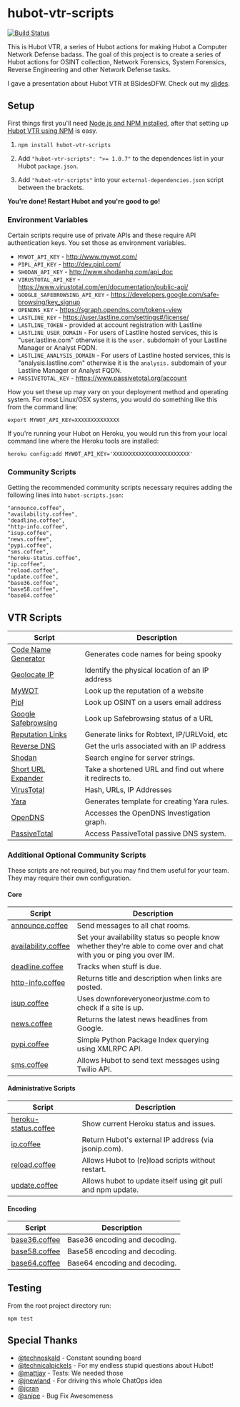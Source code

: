 hubot-vtr-scripts
=================

[![Build Status](https://travis-ci.org/sroberts/hubot-vtr-scripts.svg?branch=master)](https://travis-ci.org/sroberts/hubot-vtr-scripts)

This is Hubot VTR, a series of Hubot actions for making Hubot a Computer Network Defense badass. The goal of this project is to create a series of Hubot actions for OSINT collection, Network Forensics, System Forensics, Reverse Engineering and other Network Defense tasks.

I gave a presentation about Hubot VTR at BSidesDFW. Check out my [slides](https://speakerdeck.com/sroberts/using-robots-to-fight-bad-guys).

## Setup

First things first you'll need [Node.js and NPM installed](https://github.com/joyent/node/wiki/Installing-Node.js-via-package-manager), after that setting up [Hubot VTR using NPM](https://npmjs.org/package/hubot-vtr-scripts) is easy.

1. ```npm install hubot-vtr-scripts```

2. Add ```"hubot-vtr-scripts": ">= 1.0.7"``` to the dependences list in your Hubot `package.json`.

3. Add ```"hubot-vtr-scripts"``` into your `external-dependencies.json` script between the brackets.

__You're done! Restart Hubot and you're good to go!__

### Environment Variables
Certain scripts require use of private APIs and these require API authentication keys. You set those as environment variables.

* `MYWOT_API_KEY` - http://www.mywot.com/
* `PIPL_API_KEY` - http://dev.pipl.com/
* `SHODAN_API_KEY` - http://www.shodanhq.com/api_doc
* `VIRUSTOTAL_API_KEY` - https://www.virustotal.com/en/documentation/public-api/
* `GOOGLE_SAFEBROWSING_API_KEY` - https://developers.google.com/safe-browsing/key_signup
* `OPENDNS_KEY` - https://sgraph.opendns.com/tokens-view
* `LASTLINE_KEY` - https://user.lastline.com/settings#/license/
* `LASTLINE_TOKEN` - provided at account registration with Lastline
* `LASTLINE_USER_DOMAIN` - For users of Lastline hosted services, this is "user.lastline.com" otherwise it is the `user.` subdomain of your Lastline Manager or Analyst FQDN.
* `LASTLINE_ANALYSIS_DOMAIN` - For users of Lastline hosted services, this is "analysis.lastline.com" otherwise it is the `analysis.` subdomain of your Lastline Manager or Analyst FQDN.
* `PASSIVETOTAL_KEY` - https://www.passivetotal.org/account

How you set these up may vary on your deployment method and operating system. For most Linux/OSX systems, you would do something like this from the command line:

`export MYWOT_API_KEY=XXXXXXXXXXXXXX`

If you're running your Hubot on Heroku, you would run this from your local command line where the Heroku tools are installed:

`heroku config:add MYWOT_API_KEY='XXXXXXXXXXXXXXXXXXXXXXXX'`


### Community Scripts

Getting the recommended community scripts necessary requires adding the following lines into ```hubot-scripts.json```:

	"announce.coffee",
	"availability.coffee",
	"deadline.coffee",
	"http-info.coffee",
	"isup.coffee",
	"news.coffee",
	"pypi.coffee",
	"sms.coffee",
	"heroku-status.coffee",
	"ip.coffee",
	"reload.coffee",
	"update.coffee",
	"base36.coffee",
	"base58.coffee",
	"base64.coffee"

## VTR Scripts

| Script | Description |
| ------ | ----------- |
| [Code Name Generator](https://github.com/sroberts/hubot-vtr-scripts/blob/master/src/scripts/code-name-generator.coffee) | Generates code names for being spooky
| [Geolocate IP](https://github.com/sroberts/hubot-vtr-scripts/blob/master/src/scripts/geolocate-ip.coffee) | Identify the physical location of an IP address
| [MyWOT](https://github.com/sroberts/hubot-vtr-scripts/blob/master/src/scripts/mywot.coffee) | Look up the reputation of a website
| [Pipl](https://github.com/sroberts/hubot-vtr-scripts/blob/master/src/scripts/pipl.coffee) | Look up OSINT on a users email address
| [Google Safebrowsing](https://github.com/sroberts/hubot-vtr-scripts/blob/master/src/scripts/google-safebrowsing.coffee) | Look up Safebrowsing status of a URL |
| [Reputation Links](https://github.com/sroberts/hubot-vtr-scripts/blob/master/src/scripts/reputation-links.coffee) | Generate links for Robtext, IP/URLVoid, etc
| [Reverse DNS](https://github.com/sroberts/hubot-vtr-scripts/blob/master/src/scripts/reverse-dns.coffee) | Get the urls associated with an IP address
| [Shodan](https://github.com/sroberts/hubot-vtr-scripts/blob/master/src/scripts/shodan.coffee) | Search engine for server strings. |
| [Short URL Expander](https://github.com/sroberts/hubot-vtr-scripts/blob/master/src/scripts/short-url-expander.coffee) | Take a shortened URL and find out where it redirects to. |
| [VirusTotal](https://github.com/sroberts/hubot-vtr-scripts/blob/master/src/scripts/virustotal.coffee) | Hash, URLs, IP Addresses |
| [Yara](https://github.com/sroberts/hubot-vtr-scripts/blob/master/src/scripts/yara.coffee) | Generates template for creating Yara rules. |
| [OpenDNS](https://github.com/sroberts/hubot-vtr-scripts/blob/master/src/scripts/opendns-umbrella.coffee) | Accesses the OpenDNS Investigation graph. |
| [PassiveTotal](https://github.com/sroberts/hubot-vtr-scripts/blob/master/src/scripts/opendns-umbrella.coffee) | Access PassiveTotal passive DNS system. |

### Additional Optional Community Scripts

These scripts are not required, but you may find them useful for your team. They may require their own configuration.

#### Core
| Script | Description |
| ------ | ----------- |
| [announce.coffee](https://github.com/github/hubot-scripts/blob/master/src/scripts/announce.coffee) | Send messages to all chat rooms. |
| [availability.coffee](https://github.com/github/hubot-scripts/blob/master/src/scripts/availability.coffee) | Set your availability status so people know whether they're able to come over and chat with you or ping you over IM. |
| [deadline.coffee](https://github.com/github/hubot-scripts/blob/master/src/scripts/deadline.coffee) | Tracks when stuff is due. |
| [http-info.coffee](https://github.com/github/hubot-scripts/blob/master/src/scripts/http-info.coffee) | Returns title and description when links are posted. |
| [isup.coffee](https://github.com/github/hubot-scripts/blob/master/src/scripts/isup.coffee) | Uses downforeveryoneorjustme.com to check if a site is up. |
| [news.coffee](https://github.com/github/hubot-scripts/blob/master/src/scripts/news.coffee) | Returns the latest news headlines from Google. |
| [pypi.coffee](https://github.com/github/hubot-scripts/blob/master/src/scripts/pypi.coffee) | Simple Python Package Index querying using XMLRPC API. |
| [sms.coffee](https://github.com/github/hubot-scripts/blob/master/src/scripts/sms.coffee) | Allows Hubot to send text messages using Twilio API. |

#### Administrative Scripts
| Script | Description |
| ------ | ----------- |
| [heroku-status.coffee](https://github.com/github/hubot-scripts/blob/master/src/scripts/heroku-status.coffee) | Show current Heroku status and issues. |
| [ip.coffee](https://github.com/github/hubot-scripts/blob/master/src/scripts/ip.coffee) | Return Hubot's external IP address (via jsonip.com). |
| [reload.coffee](https://github.com/github/hubot-scripts/blob/master/src/scripts/reload.coffee) | Allows Hubot to (re)load scripts without restart. |
| [update.coffee](https://github.com/github/hubot-scripts/blob/master/src/scripts/update.coffee) | Allows hubot to update itself using git pull and npm update. |

#### Encoding
| Script | Description |
| ------ | ----------- |
| [base36.coffee](https://github.com/github/hubot-scripts/blob/master/src/scripts/base36.coffee) | Base36 encoding and decoding. |
| [base58.coffee](https://github.com/github/hubot-scripts/blob/master/src/scripts/base58.coffee) | Base58 encoding and decoding. |
| [base64.coffee](https://github.com/github/hubot-scripts/blob/master/src/scripts/base64.coffee) | Base64 encoding and decoding. |

## Testing
From the root project directory run:

`npm test`

## Special Thanks
* [@technoskald](https://github.com/technoskald) - Constant sounding board
* [@technicalpickels](https://github.com/technicalpickels) - For my endless stupid questions about Hubot!
* [@mattjay](https://github.com/mattjay) - Tests: We needed those
* [@jnewland](https://github.com/jnewland) - For driving this whole ChatOps idea
* [@jcran](https://github.com/jcran)
* [@snipe](https://github.com/snipe) - Bug Fix Awesomeness
